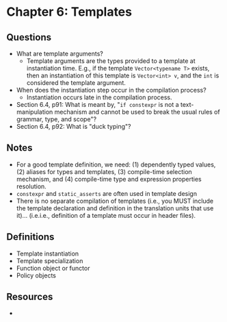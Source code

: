 # Chapter 6: Templates

## Questions

- What are template arguments?
  - Template arguments are the types provided to a template at instantiation time. E.g., if the template `Vector<typename T>` exists, then an instantiation of this template is `Vector<int> v`, and the `int` is considered the template argument. 
- When does the instantiation step occur in the compilation process?
  - Instantiation occurs late in the compilation process.
- Section 6.4, p91: What is meant by, "`if constexpr` is not a text-manipulation mechanism and cannot be used to break the usual rules of grammar, type, and scope"?
- Section 6.4, p92: What is "duck typing"?

## Notes

- For a good template definition, we need: (1) dependently typed values, (2) aliases for types and templates, (3) compile-time selection mechanism, and (4) compile-time type and expression properties resolution.
- `constexpr` and `static_asserts` are often used in template design
- There is no separate compilation of templates (i.e., you MUST include the template declaration and definition in the translation units that use it)... (i.e.i.e., definition of a template must occur in header files). 
## Definitions

- Template instantiation
- Template specialization
- Function object or functor
- Policy objects

## Resources

- 